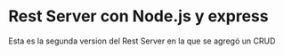 # Rest Server con Node.js y express
Esta es la segunda version del Rest Server en la que se agregó un CRUD 